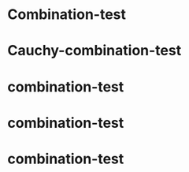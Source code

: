 # Combination-test
# Cauchy-combination-test
# combination-test
# combination-test
# combination-test
